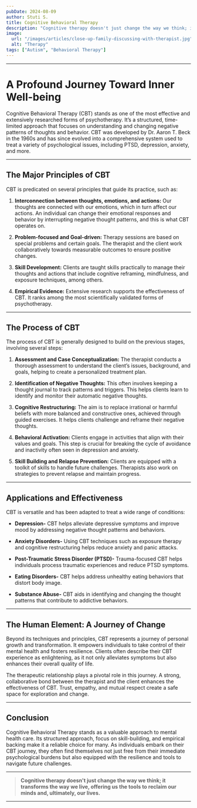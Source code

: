 ```yaml
---
pubDate: 2024-08-09
author: Stuti S.
title: Cognitive Behavioral Therapy
description: "Cognitive therapy doesn't just change the way we think; it transforms the way we live, offering us the tools to reclaim our minds and, ultimately, our lives."
image:
  url: "/images/articles/close-up-family-discussing-with-therapist.jpg"
  alt: "Therapy"
tags: ["Autism", "Behavioral Therapy"]
---
```

***


# A Profound Journey Toward Inner Well-being
Cognitive Behavioral Therapy (CBT) stands as one of the most effective and extensively researched forms of psychotherapy. It’s a structured, time-limited approach that focuses on understanding and changing negative patterns of thoughts and behavior. CBT was developed by Dr. Aaron T. Beck in the 1960s and has since evolved into a comprehensive system used to treat a variety of psychological issues, including PTSD, depression, anxiety, and more.
***
## The Major Principles of CBT
CBT is predicated on several principles that guide its practice, such as:
1. **Interconnection between thoughts, emotions, and actions:**
Our thoughts are connected with our emotions, which in turn affect our actions. An individual can change their emotional responses and behavior by interrupting negative thought patterns, and this is what CBT operates on.

2. **Problem-focused and Goal-driven:**
Therapy sessions are based on special problems and certain goals. The therapist and the client work collaboratively towards measurable outcomes to ensure positive changes.

3. **Skill Development:**
Clients are taught skills practically to manage their thoughts and actions that include cognitive reframing, mindfulness, and exposure techniques, among others.

4. **Empirical Evidence:**
Extensive research supports the effectiveness of CBT. It ranks among the most scientifically validated forms of psychotherapy.

*** 
## The Process of CBT    
The process of CBT is generally designed to build on the previous stages, involving several steps:
1. **Assessment and Case Conceptualization:**
The therapist conducts a thorough assessment to understand the client’s issues, background, and goals, helping to create a personalized
treatment plan.

2. **Identification of Negative Thoughts:**
This often involves keeping a thought journal to track patterns and triggers. This helps clients learn to identify and monitor their automatic negative thoughts.

3. **Cognitive Restructuring:**
The aim is to replace irrational or harmful beliefs with more balanced and constructive ones, achieved through guided exercises. It helps clients challenge and reframe their negative thoughts.

4. **Behavioral Activation:**
Clients engage in activities that align with their values and goals. This step is crucial for breaking the cycle of avoidance and inactivity often seen in depression and anxiety.

5. **Skill Building and Relapse Prevention:**
Clients are equipped with a toolkit of skills to handle future challenges. Therapists also work on strategies to prevent relapse and maintain progress.

*** 
## Applications and Effectiveness
CBT is versatile and has been adapted to treat a wide range of conditions:
- **Depression-**
CBT helps alleviate depressive symptoms and improve mood by addressing negative thought patterns and behaviors.

- **Anxiety Disorders-**
Using CBT techniques such as exposure therapy and cognitive restructuring helps reduce anxiety and panic attacks.

- **Post-Traumatic Stress Disorder (PTSD)-**
Trauma-focused CBT helps individuals process traumatic experiences and reduce PTSD symptoms.

- **Eating Disorders-**
CBT helps address unhealthy eating behaviors that distort body image.

- **Substance Abuse-**
CBT aids in identifying and changing the thought patterns that contribute to addictive behaviors.

***

## The Human Element: A Journey of Change
Beyond its techniques and principles, CBT represents a journey of personal growth and transformation. It empowers individuals to take control of their mental health and fosters resilience. Clients often describe their CBT experience as enlightening, as it not only alleviates symptoms but also enhances their overall quality of life.
<br>

The therapeutic relationship plays a pivotal role in this journey. A strong, collaborative bond between the therapist and the client enhances the effectiveness of CBT. Trust, empathy, and mutual respect create a safe space for exploration and change.

*** 

## Conclusion
Cognitive Behavioral Therapy stands as a valuable approach to mental health care. Its structured approach, focus on skill-building, and empirical backing make it a reliable choice for many. As individuals embark on their CBT journey, they often find themselves not just free from their immediate psychological burdens but also equipped with the resilience and tools to navigate future challenges. 

*** 

> **Cognitive therapy doesn't just change the way we think; it transforms the way we live, offering us the tools to reclaim our minds and, ultimately, our lives.**
***

